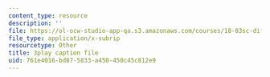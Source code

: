 ```yaml
---
content_type: resource
description: ''
file: https://ol-ocw-studio-app-qa.s3.amazonaws.com/courses/18-03sc-differential-equations-fall-2011/761e4016bd875833a450450c45c812e9_X5-ucBtneVM.vtt
file_type: application/x-subrip
resourcetype: Other
title: 3play caption file
uid: 761e4016-bd87-5833-a450-450c45c812e9
---
```

